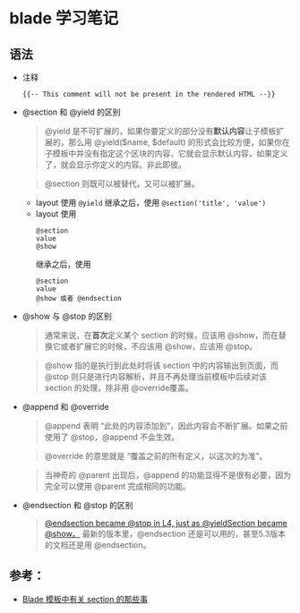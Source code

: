 # blade 学习笔记 


## 语法
* 注释

    `{{-- This comment will not be present in the rendered HTML --}}`

* @section 和 @yield 的区别
    > @yield 是不可扩展的，如果你要定义的部分没有**默认内容**让子模板扩展的，那么用 @yield($name, $default) 的形式会比较方便，如果你在子模板中并没有指定这个区块的内容，它就会显示默认内容，如果定义了，就会显示你定义的内容。非此即彼。
    
    > @section 则既可以被替代，又可以被扩展。

    * layout 使用 
        ```@yield```
        继承之后，使用 
        ```@section('title', 'value')```
    * layout 使用 
        ```
        @section
        value
        @show
        ```
        继承之后，使用
        ```
        @section 
        value
        @show 或者 @endsection
        ```

* @show 与 @stop 的区别
    > 通常来说，在**首次**定义某个 section 的时候，应该用 @show，而在替换它或者扩展它的时候，不应该用 @show，应该用 @stop。
    
    > @show 指的是执行到此处时将该 section 中的内容输出到页面，而 @stop 则只是进行内容解析，并且不再处理当前模板中后续对该 section 的处理，除非用 @override覆盖。

* @append 和 @override
    > @append 表明 “此处的内容添加到”，因此内容会不断扩展。如果之前使用了 @stop，@append 不会生效。
    
    > @override 的意思就是 “覆盖之前的所有定义，以这次的为准”。
    
    > 当神奇的 @parent 出现后，@append 的功能显得不是很有必要，因为完全可以使用 @parent 完成相同的功能。

* @endsection 和 @stop 的区别
    > [@endsection became @stop in L4, just as @yieldSection became @show。](http://stackoverflow.com/questions/21199412/laravel-blade-endsection-vs-stop)
    > 最新的版本里，@endsection 还是可以用的，甚至5.3版本的文档还是用 @endsection。

## 参考：
* [Blade 模板中有关 section 的那些事](https://ofcss.com/2014/12/16/blade-keywords-yield-section-show-stop-override-append.html)
